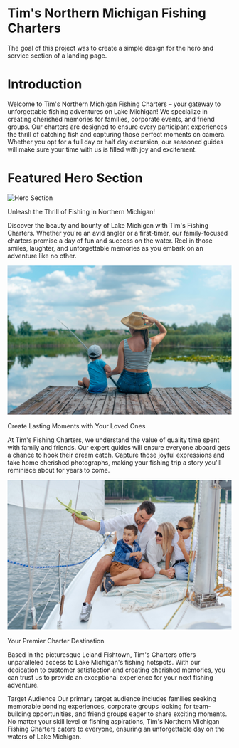 # Tim's Northern Michigan Fishing Charters
The goal of this project was to create a simple design for the hero and service section of a landing page. 

# Introduction
Welcome to Tim's Northern Michigan Fishing Charters – your gateway to unforgettable fishing adventures on Lake Michigan! We specialize in creating cherished memories for families, corporate events, and friend groups. Our charters are designed to ensure every participant experiences the thrill of catching fish and capturing those perfect moments on camera. Whether you opt for a full day or half day excursion, our seasoned guides will make sure your time with us is filled with joy and excitement.

# Featured Hero Section
![Hero Section](https://file%2B.vscode-resource.vscode-cdn.net/c%3A/Users/brean/sideProjects/legendaryLionAssess/images/hero.png?version%3D1689816148283)

Unleash the Thrill of Fishing in Northern Michigan!

Discover the beauty and bounty of Lake Michigan with Tim's Fishing Charters. Whether you're an avid angler or a first-timer, our family-focused charters promise a day of fun and success on the water. Reel in those smiles, laughter, and unforgettable memories as you embark on an adventure like no other.

![Family fishing](images/pexels-oleksandr-canary-islands-2702625.jpg)

Create Lasting Moments with Your Loved Ones

At Tim's Fishing Charters, we understand the value of quality time spent with family and friends. Our expert guides will ensure everyone aboard gets a chance to hook their dream catch. Capture those joyful expressions and take home cherished photographs, making your fishing trip a story you'll reminisce about for years to come.

![Joyful Family on boat](images/pexels-sergey-makashin-5368722.jpg)

Your Premier Charter Destination

Based in the picturesque Leland Fishtown, Tim's Charters offers unparalleled access to Lake Michigan's fishing hotspots. With our dedication to customer satisfaction and creating cherished memories, you can trust us to provide an exceptional experience for your next fishing adventure.

Target Audience
Our primary target audience includes families seeking memorable bonding experiences, corporate groups looking for team-building opportunities, and friend groups eager to share exciting moments. No matter your skill level or fishing aspirations, Tim's Northern Michigan Fishing Charters caters to everyone, ensuring an unforgettable day on the waters of Lake Michigan.